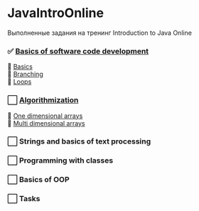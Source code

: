 # JavaIntroOnline
Выполненные задания на тренинг Introduction to Java Online

### :white_check_mark: [Basics of software code development](https://github.com/kajend/JavaIntroOnline/tree/master/Basics%20of%20software%20code%20development)
:feet: [Basics](https://github.com/kajend/JavaIntroOnline/tree/master/Basics%20of%20software%20code%20development/Basics)   
:feet: [Branching](https://github.com/kajend/JavaIntroOnline/tree/master/Basics%20of%20software%20code%20development/Branching)   
:feet: [Loops](https://github.com/kajend/JavaIntroOnline/tree/master/Basics%20of%20software%20code%20development/Loops)
### :white_large_square: [Algorithmization](https://github.com/kajend/JavaIntroOnline/tree/master/Algorithmization)
:feet: [One dimensional arrays](https://github.com/kajend/JavaIntroOnline/tree/master/Algorithmization/One%20dimensional%20arrays)    
:feet: [Multi dimensional arrays](https://github.com/kajend/JavaIntroOnline/tree/master/Algorithmization/Multi%20Dimensional%20Arrays)
### :white_large_square: Strings and basics of text processing
### :white_large_square: Programming with classes
### :white_large_square: Basics of OOP
### :white_large_square: Tasks
